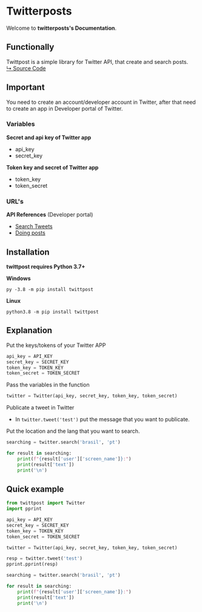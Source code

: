 # Twitterposts 
Welcome to **twitterposts's Documentation**. 

## Functionally
Twittpost is a simple library for Twitter API, that create and search posts.<br>
<a href="https://github.com/vLeeH/twittpost/blob/main/twittpost/TwitterConnection.py">↳ Source Code</a>

## Important
You need to create an account/developer account in Twitter, after that need to create an app in Developer portal of Twitter.

### Variables 
**Secret and api key of Twitter app**
- api_key 
- secret_key 

**Token key and secret of Twitter app**
- token_key 
- token_secret 

### URL's
**API References** (Developer portal)
- <a href="https://developer.twitter.com/en/docs/twitter-api/v1/tweets/search/api-reference/get-search-tweets">Search Tweets</a>
- <a href="https://developer.twitter.com/en/docs/twitter-api/v1/tweets/post-and-engage/api-reference/post-statuses-update">Doing posts</a>


## Installation
**twittpost requires Python 3.7+**

**Windows**
```
py -3.8 -m pip install twittpost
```

**Linux**
```
python3.8 -m pip install twittpost
```

## Explanation
Put the keys/tokens of your Twitter APP
```python
api_key = API_KEY
secret_key = SECRET_KEY
token_key = TOKEN_KEY
token_secret = TOKEN_SECRET
```

Pass the variables in the function
```python
twitter = Twitter(api_key, secret_key, token_key, token_secret)
```

Publicate a tweet in Twitter
- In `twitter.tweet('test')` put the message that you want to publicate.

Put the location and the lang that you want to search.
```python
searching = twitter.search('brasil', 'pt')

for result in searching:
    print(f"{result['user']['screen_name']}:")
    print(result['text'])
    print('\n')
```

## Quick example
```python
from twittpost import Twitter
import pprint

api_key = API_KEY
secret_key = SECRET_KEY
token_key = TOKEN_KEY
token_secret = TOKEN_SECRET

twitter = Twitter(api_key, secret_key, token_key, token_secret)

resp = twitter.tweet('test')
pprint.pprint(resp)

searching = twitter.search('brasil', 'pt')

for result in searching:
    print(f"{result['user']['screen_name']}:")
    print(result['text'])
    print('\n')
```


